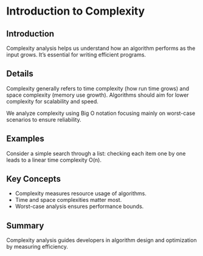 # Introduction to Complexity

## Introduction
Complexity analysis helps us understand how an algorithm performs as the input grows. It’s essential for writing efficient programs.

## Details
Complexity generally refers to time complexity (how run time grows) and space complexity (memory use growth). Algorithms should aim for lower complexity for scalability and speed.

We analyze complexity using Big O notation focusing mainly on worst-case scenarios to ensure reliability.

## Examples
Consider a simple search through a list: checking each item one by one leads to a linear time complexity O(n).

## Key Concepts
- Complexity measures resource usage of algorithms.  
- Time and space complexities matter most.  
- Worst-case analysis ensures performance bounds.

## Summary
Complexity analysis guides developers in algorithm design and optimization by measuring efficiency.
